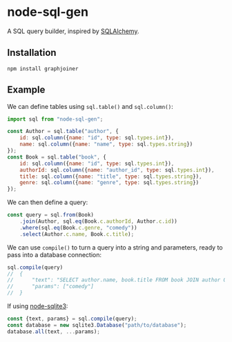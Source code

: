 # node-sql-gen

A SQL query builder, inspired by [SQLAlchemy](http://www.sqlalchemy.org/).

## Installation

    npm install graphjoiner

## Example

We can define tables using `sql.table()` and `sql.column()`:

```javascript
import sql from "node-sql-gen";

const Author = sql.table("author", {
    id: sql.column({name: "id", type: sql.types.int}),
    name: sql.column({name: "name", type: sql.types.string})
});
const Book = sql.table("book", {
    id: sql.column({name: "id", type: sql.types.int}),
    authorId: sql.column({name: "author_id", type: sql.types.int}),
    title: sql.column({name: "title", type: sql.types.string}),
    genre: sql.column({name: "genre", type: sql.types.string})
});
```

We can then define a query:

```javascript
const query = sql.from(Book)
    .join(Author, sql.eq(Book.c.authorId, Author.c.id))
    .where(sql.eq(Book.c.genre, "comedy"))
    .select(Author.c.name, Book.c.title);
```

We can use `compile()` to turn a query into a string and parameters,
ready to pass into a database connection:

```javascript
sql.compile(query)
//  {
//      "text": "SELECT author.name, book.title FROM book JOIN author ON book.author_id = author.id WHERE book.genre = ?",
//      "params": ["comedy"]
//  }
```

If using [node-sqlite3](https://github.com/mapbox/node-sqlite3):

```javascript
const {text, params} = sql.compile(query);
const database = new sqlite3.Database("path/to/database");
database.all(text, ...params);
```
